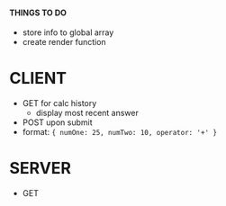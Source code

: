 #### THINGS TO DO ####
- store info to global array
- create render function

# CLIENT #
- GET for calc history
    - display most recent answer
- POST upon submit
 - format: `{ numOne: 25, numTwo: 10, operator: '+' }`


 # SERVER #
 - GET 